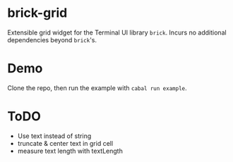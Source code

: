 # brick-grid
Extensible grid widget for the Terminal UI library `brick`. Incurs no additional dependencies beyond `brick`'s.

# Demo
Clone the repo, then run the example with `cabal run example`.

# ToDO
- Use text instead of string
- truncate & center text in grid cell
- measure text length with textLength
